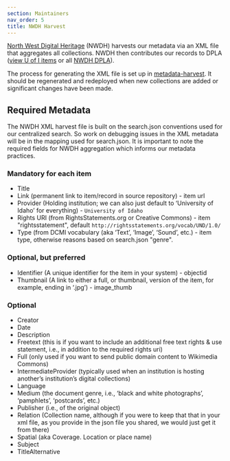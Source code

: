```yaml
---
section: Maintainers
nav_order: 5
title: NWDH Harvest
---
```


[North West Digital Heritage](https://www.northwestdigitalheritage.org/) (NWDH) harvests our metadata via an XML file that aggregates all collections.
NWDH then contributes our records to DPLA ([view U of I items](https://dp.la/search?partner=%22Northwest+Digital+Heritage%22&provider=%22University+of+Idaho%22&page=1) or all [NWDH DPLA](https://nwdh.dp.la/)).

The process for generating the XML file is set up in [metadata-harvest](https://github.com/uidaholib/metadata-harvest).
It should be regenerated and redeployed when new collections are added or significant changes have been made. 

## Required Metadata

The NWDH XML harvest file is built on the search.json conventions used for our centralized search. 
So work on debugging issues in the XML metadata will be in the mapping used for search.json.
It is important to note the required fields for NWDH aggregation which informs our metadata practices.

### Mandatory for each item

- Title
- Link (permanent link to item/record in source repository) - item url
- Provider (Holding institution; we can also just default to ‘University of Idaho’ for everything) - `University of Idaho`
- Rights URI (from RightsStatements.org or Creative Commons) - item "rightsstatement", default `http://rightsstatements.org/vocab/UND/1.0/`
- Type (from DCMI vocabulary (aka ‘Text’, ‘Image’, ‘Sound’, etc.) - item type, otherwise reasons based on search.json "genre".

### Optional, but preferred

- Identifier (A unique identifier for the item in your system) - objectid
- Thumbnail (A link to either a full, or thumbnail, version of the item, for example, ending in ‘.jpg’) - image_thumb

### Optional

- Creator
- Date
- Description
- Freetext (this is if you want to include an additional free text rights & use statement, i.e., in addition to the required rights uri)
- Full (only used if you want to send public domain content to Wikimedia Commons)
- IntermediateProvider (typically used when an institution is hosting another’s institution’s digital collections)
- Language
- Medium (the document genre, i.e., ‘black and white photographs’, ‘pamphlets’, ‘postcards’, etc.)
- Publisher (i.e., of the original object)
- Relation (Collection name, although if you were to keep that that in your xml file, as you provide in the json file you shared, we would just get it from there)
- Spatial (aka Coverage. Location or place name)
- Subject
- TitleAlternative
